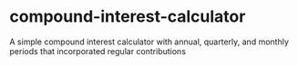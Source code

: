 # compound-interest-calculator
A simple compound interest calculator with annual, quarterly, and monthly periods that incorporated regular contributions

